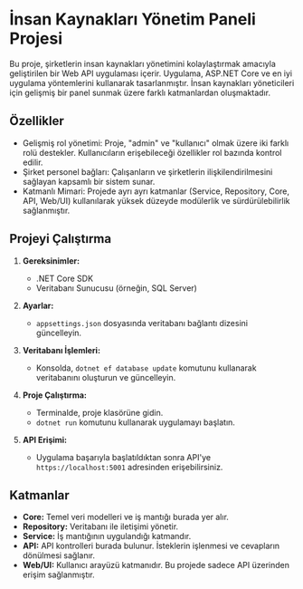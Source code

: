 # İnsan Kaynakları Yönetim Paneli Projesi

Bu proje, şirketlerin insan kaynakları yönetimini kolaylaştırmak amacıyla geliştirilen bir Web API uygulaması içerir. Uygulama, ASP.NET Core ve en iyi uygulama yöntemlerini kullanarak tasarlanmıştır. İnsan kaynakları yöneticileri için gelişmiş bir panel sunmak üzere farklı katmanlardan oluşmaktadır.

## Özellikler

- Gelişmiş rol yönetimi: Proje, "admin" ve "kullanıcı" olmak üzere iki farklı rolü destekler. Kullanıcıların erişebileceği özellikler rol bazında kontrol edilir.
- Şirket personel bağları: Çalışanların ve şirketlerin ilişkilendirilmesini sağlayan kapsamlı bir sistem sunar.
- Katmanlı Mimari: Projede ayrı ayrı katmanlar (Service, Repository, Core, API, Web/UI) kullanılarak yüksek düzeyde modülerlik ve sürdürülebilirlik sağlanmıştır.

## Projeyi Çalıştırma

1. **Gereksinimler:**
   - .NET Core SDK
   - Veritabanı Sunucusu (örneğin, SQL Server)

2. **Ayarlar:**
   - `appsettings.json` dosyasında veritabanı bağlantı dizesini güncelleyin.

3. **Veritabanı İşlemleri:**
   - Konsolda, `dotnet ef database update` komutunu kullanarak veritabanını oluşturun ve güncelleyin.

4. **Proje Çalıştırma:**
   - Terminalde, proje klasörüne gidin.
   - `dotnet run` komutunu kullanarak uygulamayı başlatın.

5. **API Erişimi:**
   - Uygulama başarıyla başlatıldıktan sonra API'ye `https://localhost:5001` adresinden erişebilirsiniz.

## Katmanlar

- **Core:** Temel veri modelleri ve iş mantığı burada yer alır.
- **Repository:** Veritabanı ile iletişimi yönetir.
- **Service:** İş mantığının uygulandığı katmandır.
- **API:** API kontrolleri burada bulunur. İsteklerin işlenmesi ve cevapların dönülmesi sağlanır.
- **Web/UI:** Kullanıcı arayüzü katmanıdır. Bu projede sadece API üzerinden erişim sağlanmıştır.


